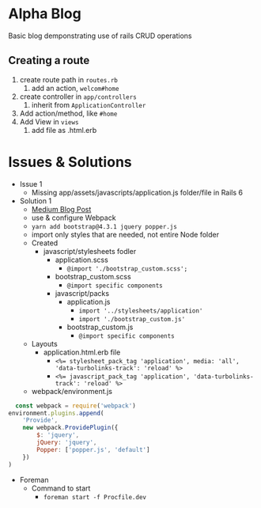 # Alpha Blog

Basic blog demponstrating use of rails CRUD operations

## Creating a route
1) create route path in `routes.rb`
   1) add an action, `welcom#home`
2) create controller in `app/controllers`
   1) inherit from `ApplicationController`
3) Add action/method, like `#home`
4) Add View in `views`
   1) add file as .html.erb

# Issues & Solutions
* Issue 1
  * Missing app/assets/javascripts/application.js folder/file in Rails 6
* Solution 1
  * [Medium Blog Post](https://medium.com/@guilhermepejon/how-to-install-bootstrap-4-3-in-a-rails-6-app-using-webpack-9eae7a6e2832)
  * use & configure Webpack
  * `yarn add bootstrap@4.3.1 jquery popper.js`
  * import only styles that are needed, not entire Node folder
  * Created
    * javascript/stylesheets fodler
      * application.scss
        * `@import './bootstrap_custom.scss';`
      * bootstrap_custom.scss
        * `@import specific components`
      * javascript/packs
        * application.js
          * `import '../stylesheets/application'`
          * `import './bootstrap_custom.js'`
        * bootstrap_custom.js
          * `@import specific components`
  * Layouts
    * application.html.erb file
      * `<%= stylesheet_pack_tag 'application', media: 'all', 'data-turbolinks-track': 'reload' %>`
      * `<%= javascript_pack_tag 'application', 'data-turbolinks-track': 'reload' %> `
  * webpack/environment.js
```js
  const webpack = require('webpack')
environment.plugins.append(
    'Provide',
    new webpack.ProvidePlugin({
        $: 'jquery',
        jQuery: 'jquery',
        Popper: ['popper.js', 'default']
    })
)
```
* Foreman
  * Command to start
    * `foreman start -f Procfile.dev`